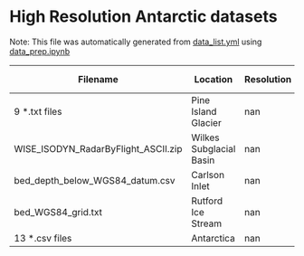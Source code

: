 # High Resolution Antarctic datasets

Note: This file was automatically generated from [data_list.yml](/data_list.yml) using [data_prep.ipynb](/data_prep.ipynb)

Filename|Location|Resolution|Literature Citation|Data Citation
---|---|---|---|---
9 *.txt files|Pine Island Glacier|nan|[Bingham2018PIG](https://doi.org/10.1038/s41467-017-01597-y)|
WISE_ISODYN_RadarByFlight_ASCII.zip|Wilkes Subglacial Basin|nan|[Ferraccioli2018Wilkes](https://doi.org/10.1111/j.1365-3121.2010.00944.x)|[DOI](https://doi.org/10.5285/59e5a6f5-e67d-4a05-99af-30f656569401)
bed_depth_below_WGS84_datum.csv|Carlson Inlet|nan|[King2011Carlson](https://doi.org/10.5194/tc-5-907-2011)|
bed_WGS84_grid.txt|Rutford Ice Stream|nan|[King2016Rutford](https://doi.org/10.5194/essd-8-151-2016)|[DOI](https://doi.org/10.5285/54757cbe-0b13-4385-8b31-4dfaa1dab55e)
13 *.csv files|Antarctica|nan|[Shi2010CRESIS](https://doi.org/10.1109/IGARSS.2010.5649518)|[DOI](https://doi.org/10.5067/GDQ0CUCVTE2Q)
